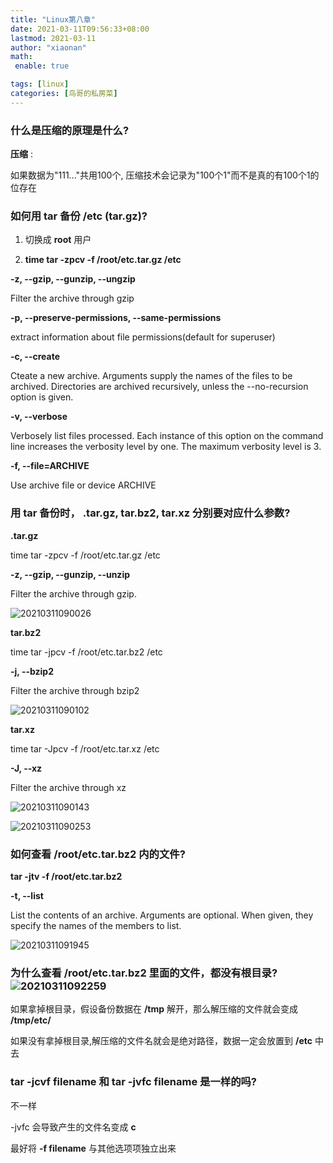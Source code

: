 ```yaml
---
title: "Linux第八章"
date: 2021-03-11T09:56:33+08:00
lastmod: 2021-03-11
author: "xiaonan"
math:
 enable: true

tags: [linux]
categories: [鸟哥的私房菜]
---
```


### 什么是压缩的原理是什么?

**压缩** : 

如果数据为"111..."共用100个, 压缩技术会记录为"100个1"而不是真的有100个1的位存在

### 如何用 **tar** 备份 **/etc** (tar.gz)?

1. 切换成 **root** 用户

2. **time tar -zpcv -f /root/etc.tar.gz /etc**

**-z, --gzip, --gunzip, --ungzip**

Filter the archive through gzip

**-p, --preserve-permissions, --same-permissions**

extract information about file permissions(default for superuser)

**-c, --create**

Cteate a new archive. Arguments supply the names of the files to be archived. Directories are archived recursively, unless the --no-recursion option is given.

**-v, --verbose**

Verbosely list files processed. Each instance of this option on the command line increases the verbosity level by one. The maximum verbosity level is 3.

**-f, --file=ARCHIVE**

Use archive file or device ARCHIVE

### 用 **tar** 备份时， **.tar.gz**, **tar.bz2**, **tar.xz** 分别要对应什么参数?

**.tar.gz** 

time tar -zpcv -f /root/etc.tar.gz /etc

**-z, --gzip, --gunzip, --unzip**

Filter the archive through gzip.

![20210311090026](https://img.fengqigang.cn//img/20210311090026.png)

**tar.bz2**

time tar -jpcv -f /root/etc.tar.bz2 /etc

**-j, --bzip2**

Filter the archive through bzip2

![20210311090102](https://img.fengqigang.cn//img/20210311090102.png)

**tar.xz**

time tar -Jpcv -f /root/etc.tar.xz /etc

**-J, --xz**

Filter the archive through xz

![20210311090143](https://img.fengqigang.cn//img/20210311090143.png)

![20210311090253](https://img.fengqigang.cn//img/20210311090253.png)


### 如何查看 **/root/etc.tar.bz2** 内的文件?

**tar -jtv -f /root/etc.tar.bz2**

**-t, --list**

List the contents of an archive. Arguments are optional. When given, they specify the names of the members to list.

![20210311091945](https://img.fengqigang.cn//img/20210311091945.png)

### 为什么查看 **/root/etc.tar.bz2** 里面的文件，都没有根目录?![20210311092259](https://img.fengqigang.cn//img/20210311092259.png) 

如果拿掉根目录，假设备份数据在 **/tmp** 解开，那么解压缩的文件就会变成 **/tmp/etc/**

如果没有拿掉根目录,解压缩的文件名就会是绝对路径，数据一定会放置到 **/etc** 中去

### **tar -jcvf filename** 和 **tar -jvfc filename** 是一样的吗?

不一样

-jvfc 会导致产生的文件名变成 **c**

最好将 **-f filename** 与其他选项项独立出来







